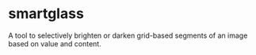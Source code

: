 # smartglass

A tool to selectively brighten or darken grid-based segments of an image based on value and content.
